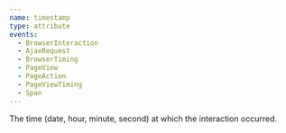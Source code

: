 ```yaml
---
name: timestamp
type: attribute
events:
  - BrowserInteraction
  - AjaxRequest
  - BrowserTiming
  - PageView
  - PageAction
  - PageViewTiming
  - Span
---
```


The time (date, hour, minute, second) at which the interaction occurred.